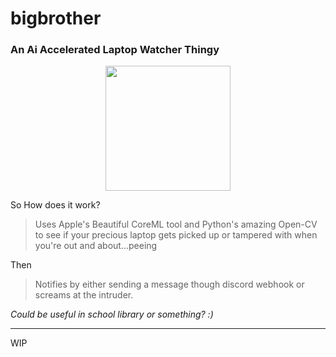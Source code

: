# bigbrother
### An Ai Accelerated Laptop Watcher Thingy
<div align="center">
<img src="https://user-images.githubusercontent.com/43297314/152235522-163b2f4e-1ac4-4428-a3b8-29feb28ba55c.png" width="200px">
</div>

So How does it work?
> Uses Apple's Beautiful CoreML tool and Python's amazing Open-CV to see if your precious laptop gets picked up or tampered with when you're out and about...peeing

Then
> Notifies by either sending a message though discord webhook or screams at the intruder. 


*Could be useful in school library or something? :)*

----

WIP
